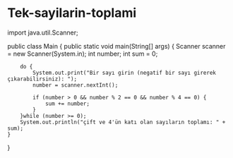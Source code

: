 # Tek-sayilarin-toplami
import java.util.Scanner;

public class Main {
    public static void main(String[] args) {
        Scanner scanner = new Scanner(System.in);
        int number;
        int sum = 0;

        do {
            System.out.print("Bir sayı girin (negatif bir sayı girerek çıkarabilirsiniz): ");
            number = scanner.nextInt();

            if (number > 0 && number % 2 == 0 && number % 4 == 0) {
                sum += number;
            }
        }while (number >= 0);
        System.out.println("çift ve 4'ün katı olan sayıların toplamı: " + sum);
    }
}
